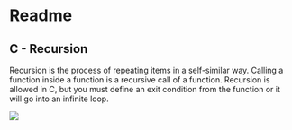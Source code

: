 <h1>Readme</h1>
<h2>C - Recursion</h2>
<p>Recursion is the process of repeating items in a self-similar way. Calling a function inside a function is a recursive call of a function. Recursion is allowed in C, but you must define an exit condition from the function or it will go into an infinite loop.</p>
<img src="https://www.holbertonschool.com/assets/holberton-logo-1cc451260ca3cd297def53f2250a9794810667c7ca7b5fa5879a569a457bf16f.png" />
